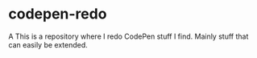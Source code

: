 # codepen-redo

A This is a repository where I redo CodePen stuff I  find. Mainly stuff that can easily be extended.
